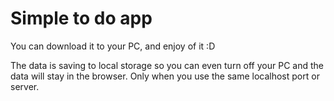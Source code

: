 # Simple to do app

You can download it to your PC, and enjoy of it :D

The data is saving to local storage so you can even turn off your PC and the data will stay in the browser. Only when you use the same localhost port or server.